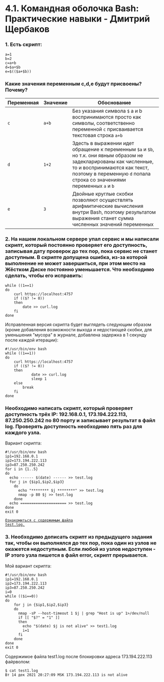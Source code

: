 # 4.1. Командная оболочка Bash: Практические навыки - Дмитрий Щербаков
### 1. Есть скрипт:
```commandline
a=1
b=2
c=a+b
d=$a+$b
e=$(($a+$b))
```
### Какие значения переменным c,d,e будут присвоены? Почему?
| Переменная	 |Значение	|Обоснование|
|-------------|---|---|
| `c`         |`a+b`|Без указания символа `$` a и b воспринимаются просто как символы, соответственно переменной `c` присваивается текстовая строка `a+b`|
|`d`|`1+2`|Здесть в выражении идет обращение к переменным `$a` и `$b`, но т.к. они явным образом не задекларированы как численные, то и воспринимаются как текст, поэтому в переменную `d` попала строка со значениями переменных `a` и `b`|
|`e`|`3`|Двойные круглые скобки позволяют осуществлять арифмитические вычисления внутри Bash, поэтому результатом выражения станет сумма численных значений переменных|

### 2. На нашем локальном сервере упал сервис и мы написали скрипт, который постоянно проверяет его доступность, записывая дату проверок до тех пор, пока сервис не станет доступным. В скрипте допущена ошибка, из-за которой выполнение не может завершиться, при этом место на Жёстком Диске постоянно уменьшается. Что необходимо сделать, чтобы его исправить:
```commandline
while ((1==1)
do
	curl https://localhost:4757
	if (($? != 0))
	then
		date >> curl.log
	fi
done
```
Исправленная версия скрипта будет выглядеть следующим образом (кроме добавления возможности выхода и недостающей скобки, для уменьшения "мусора" в журнале, добавлена задержка в 1 секунду после каждой итерации):
```commandline
#!/usr/bin/env bash
while ((1==1))
do
	curl https://localhost:4757
	if (($? != 0))
	then
            date >> curl.log
            sleep 1
	else
	    break
	fi
done
```
### Необходимо написать скрипт, который проверяет доступность трёх IP: 192.168.0.1, 173.194.222.113, 87.250.250.242 по 80 порту и записывает результат в файл log. Проверять доступность необходимо пять раз для каждого узла.
Вариант скрипта:
```commandline
#!/usr/bin/env bash
ip1=192.168.0.1
ip2=173.194.222.113
ip3=87.250.250.242
for i in {1..5}
do
  echo ------ $(date) ------ >> test.log
  for j in {$ip1,$ip2,$ip3}
    do
      echo "******** $j ********" >> test.log
      nmap -p 80 $j >> test.log
    done
  echo ===================== >> test.log
done
exit 0
```

<code>[Ознакомиться с содержимым файла test.log.](./test.log) </code>

### 3. Необходимо дописать скрипт из предыдущего задания так, чтобы он выполнялся до тех пор, пока один из узлов не окажется недоступным. Если любой из узлов недоступен - IP этого узла пишется в файл error, скрипт прерывается.
Мой вариант скрипта:
```commandline
#!/usr/bin/env bash
ip1=192.168.0.1
ip2=173.194.222.113
ip3=87.250.250.242
i=0
while (($i==0))
do
    for j in {$ip1,$ip2,$ip3}
    do
      nmap -sP --host-timeout 1 $j | grep "Host is up" 1>/dev/null
      if [[ "$?" = "1" ]]
      then
        echo "$(date) $j is not alive" >> test1.log
        i=1
      fi
    done
done
exit 0
```

Содержимое файла test1.log после блокировки адреса 173.194.222.113 файрволом:
```commandline
$ cat test1.log 
Вт 14 дек 2021 20:27:09 MSK 173.194.222.113 is not alive
```
